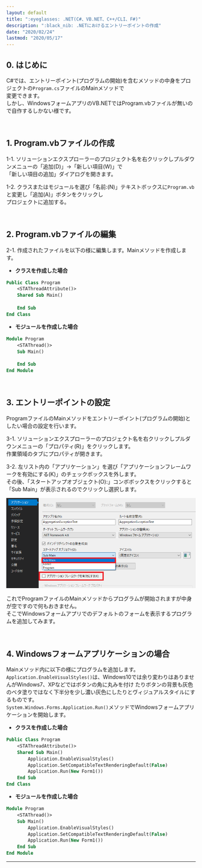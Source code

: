 ```yaml
---
layout: default
title: ":eyeglasses: .NET(C#、VB.NET、C++/CLI、F#)"
description: ":black_nib: .NETにおけるエントリーポイントの作成"
date: "2020/02/24"
lastmod: "2020/05/17"
---
```


## 0. はじめに

C#では、エントリーポイント(プログラムの開始)を含むメソッドの中身をプロジェクトの`Program.cs`ファイルのMainメソッドで  
変更できます。  
しかし、WindowsフォームアプリのVB.NETではProgram.vbファイルが無いので自作するしかない様です。  

<br />

## 1. Program.vbファイルの作成

1-1. ソリューションエクスプローラーのプロジェクト名を右クリックしプルダウンメニューの「追加(D)」→「新しい項目(W)」で  
「新しい項目の追加」ダイアログを開きます。  

1-2. クラスまたはモジュールを選び「名前:(N)」テキストボックスに`Program.vb`と変更し「追加(A)」ボタンをクリックし  
プロジェクトに追加する。  

<br />

## 2. Program.vbファイルの編集

2-1. 作成されたファイルを以下の様に編集します。Mainメソッドを作成します。  

-   **クラスを作成した場合**  

```vb
Public Class Program
    <STAThreadAttribute()>
    Shared Sub Main()
    
    End Sub
End Class
```

-   **モジュールを作成した場合**  

```vb
Module Program
    <STAThread()>
    Sub Main()
        
    End Sub
End Module
```

<br />

## 3. エントリーポイントの設定

ProgramファイルのMainメソッドをエントリーポイント(プログラムの開始)としたい場合の設定を行います。  

3-1. ソリューションエクスプローラーのプロジェクト名を右クリックしプルダウンメニューの「プロパティ(R)」をクリックします。  
作業領域のタブにプロパティが開きます。

3-2. 左リスト内の「アプリケーション」を選び「アプリケーションフレームワークを有効にする(K)」のチェックボックスを外します。  
その後、「スタートアップオブジェクト(O):」コンボボックスをクリックすると「Sub Main」が表示されるのでクリックし選択します。  

![3-2](EntryPoint/EntryPoint1.png)  

これでProgramファイルのMainメソッドからプログラムが開始されますが中身が空ですので何もおきません。  
そこでWindowsフォームアプリでのデフォルトのフォームを表示するプログラムを追加してみます。  

<br />

## 4. Windowsフォームアプリケーションの場合

Mainメソッド内に以下の様にプログラムを追加します。  
`Application.EnableVisualStyles()`は、Windows10では余り変わりはありませんがWindows7、XPなどではボタンの角に丸みを付け
たりボタンの背景も灰色のベタ塗りではなく下半分を少し濃い灰色にしたりとヴィジュアルスタイルにするものです。  
`System.Windows.Forms.Application.Run()`メソッドでWindowsフォームアプリケーションを開始します。  

-   **クラスを作成した場合**  

```vb
Public Class Program
    <STAThreadAttribute()>
    Shared Sub Main()
		Application.EnableVisualStyles()
		Application.SetCompatibleTextRenderingDefault(False)
		Application.Run(New Form1())
    End Sub
End Class
```

-   **モジュールを作成した場合**  

```vb
Module Program
    <STAThread()>
    Sub Main()
        Application.EnableVisualStyles()
		Application.SetCompatibleTextRenderingDefault(False)
		Application.Run(New Form1())
    End Sub
End Module
```

* * *
